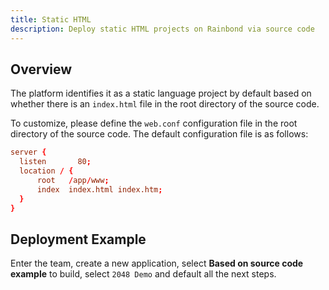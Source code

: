 ```yaml
---
title: Static HTML
description: Deploy static HTML projects on Rainbond via source code
---
```


## Overview

The platform identifies it as a static language project by default based on whether there is an `index.html` file in the root directory of the source code.

To customize, please define the `web.conf` configuration file in the root directory of the source code. The default configuration file is as follows:

```conf
server {
  listen       80;
  location / {
      root   /app/www;
      index  index.html index.htm;
  }
}
```

## Deployment Example

Enter the team, create a new application, select **Based on source code example** to build, select `2048 Demo` and default all the next steps.
